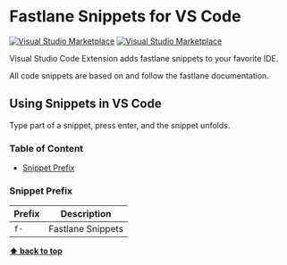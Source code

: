 # Fastlane Snippets for VS Code

[![Visual Studio Marketplace](https://vsmarketplacebadge.apphb.com/version/vscode-fastlane-snippets.svg?style=flat-square)](https://marketplace.visualstudio.com/items?itemName=fivethree.vscode-fastlane-snippets)
[![Visual Studio Marketplace](https://vsmarketplacebadge.apphb.com/installs/vscode-fastlane-snippets.svg?style=flat-square)](https://marketplace.visualstudio.com/items?itemName=vscode-fastlane-snippets)

Visual Studio Code Extension adds fastlane snippets to your favorite IDE.

All code snippets are based on and follow the fastlane documentation.

## Using Snippets in VS Code

Type part of a snippet, press enter, and the snippet unfolds.

### Table of Content
* [Snippet Prefix](#snippet-prefix)

### Snippet Prefix

| Prefix | Description |
| ------- | ----------|
| `f-` | Fastlane Snippets |

**[⬆ back to top](#table-of-content)**

